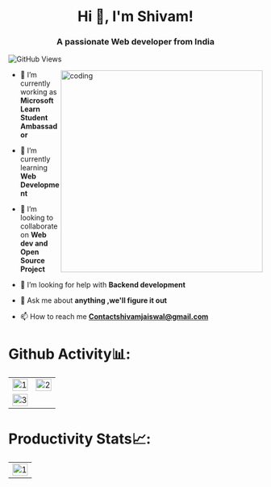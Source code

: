 <h1 align="center">Hi 👋, I'm Shivam!</h1>
<h3 align="center">A passionate Web developer from India</h3>

![GitHub Views](https://komarev.com/ghpvc/?username=ijaiswalshivam&color=0e75b6)



<img align="right" alt="coding" width="400" src="https://media.tenor.com/GfSX-u7VGM4AAAAC/coding.gif">

- 🔭 I’m currently working as **Microsoft Learn Student Ambassador**

- 🌱 I’m currently learning **Web Development**

- 👯 I’m looking to collaborate on **Web dev and Open Source Project**

- 🤝 I’m looking for help with **Backend development**

- 💬 Ask me about **anything ,we'll figure it out**

- 📫 How to reach me **Contactshivamjaiswal@gmail.com**




# Github Activity📊:

<table>
  <tr>
    <td><img src="https://github-readme-stats.vercel.app/api?username=ijaiswalshivam&theme=radical&show_icons=true"  display=block width=100% height=auto  alt="1" ></td>
    <td><img src="https://github-readme-stats.vercel.app/api/top-langs/?username=ijaiswalshivam&theme=radical&layout=compact&hide=Jupyter%20Notebook"  display=block width=100% height=auto  alt="2" ></td>
   </tr> 
   <tr>
      <td><img src="https://github-readme-streak-stats.herokuapp.com/?user=ijaiswalshivam&theme=tokyonight"  display=block width=100% height=auto alt="3" ></td>
     
  
</table>


# Productivity Stats📈:
<table>
  <tr>
    <td><img src="https://github-profile-summary-cards.vercel.app/api/cards/profile-details?username=ijaiswalshivam&theme=monokai"  display=block width=100% height=auto  alt="1" ></td>
   </tr> 
   
  </tr>
</table>

<br>

<!---
Ijaiswalshivam/Ijaiswalshivam is a ✨ special ✨ repository because its `README.md` (this file) appears on your GitHub profile.
You can click the Preview link to take a look at your changes.
--->
